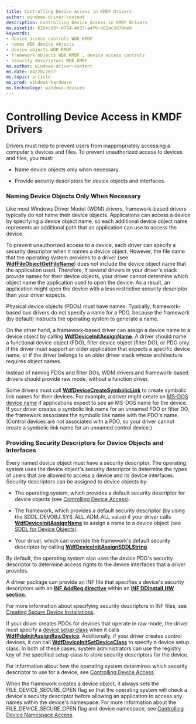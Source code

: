 ```yaml
---
title: Controlling Device Access in KMDF Drivers
author: windows-driver-content
description: Controlling Device Access in KMDF Drivers
ms.assetid: 62bbc69f-0754-4d37-a476-dd2ac3d70de6
keywords:
- device access controls WDK KMDF
- names WDK device objects
- device objects WDK KMDF
- framework objects WDK KMDF , device access controls
- security descriptors WDK KMDF
ms.author: windows-driver-content
ms.date: 04/20/2017
ms.topic: article
ms.prod: windows-hardware
ms.technology: windows-devices
---
```


# Controlling Device Access in KMDF Drivers


Drivers must help to prevent users from inappropriately accessing a computer's devices and files. To prevent unauthorized access to devices and files, you must:

-   Name device objects only when necessary.

-   Provide security descriptors for device objects and interfaces.

### <a href="" id="naming-device-objects-only-when-necessary"></a> Naming Device Objects Only When Necessary

Like most Windows Driver Model (WDM) drivers, framework-based drivers typically do not name their device objects. Applications can access a device by specifying a device object name, so each additional device object name represents an additional path that an application can use to access the device.

To prevent unauthorized access to a device, each driver can specify a security descriptor when it names a device object. However, the file name that the operating system provides to a driver (see [**WdfFileObjectGetFileName**](https://msdn.microsoft.com/library/windows/hardware/ff547310)) does not include the device object name that the application used. Therefore, if several drivers in your driver's stack provide names for their device objects, your driver cannot determine which object name the application used to open the device. As a result, an application might open the device with a less restrictive security descriptor than your driver expects.

Physical device objects (PDOs) must have names. Typically, framework-based bus drivers do not specify a name for a PDO, because the framework (by default) instructs the operating system to generate a name.

On the other hand, a framework-based driver can assign a device name to a device object by calling [**WdfDeviceInitAssignName**](https://msdn.microsoft.com/library/windows/hardware/ff546029). A driver should name a functional device object (FDO), filter device object (filter DO), or PDO only if the driver must support an older application that expects a specific device name, or if the driver belongs to an older driver stack whose architecture requires object names.

Instead of naming FDOs and filter DOs, WDM drivers and framework-based drivers should provide raw mode, without a function driver.

Some drivers must call [**WdfDeviceCreateSymbolicLink**](https://msdn.microsoft.com/library/windows/hardware/ff545939) to create symbolic link names for their devices. For example, a driver might create an [MS-DOS device name](https://msdn.microsoft.com/library/windows/hardware/ff548088) if applications expect to see an MS-DOS name for the device. If your driver creates a symbolic link name for an unnamed FDO or filter DO, the framework associates the symbolic link name with the PDO's name. (Control devices are not associated with a PDO, so your driver cannot create a symbolic link name for an unnamed control device.)

### <a href="" id="providing-security-descriptors-for-device-objects-and-interfaces"></a> Providing Security Descriptors for Device Objects and Interfaces

Every named device object must have a security descriptor. The operating system uses the device object's security descriptor to determine the types of users that are allowed to access a device and its device interfaces. Security descriptors can be assigned to device objects by:

-   The operating system, which provides a default security descriptor for device objects (see [Controlling Device Access](https://msdn.microsoft.com/library/windows/hardware/ff542063)).

-   The framework, which provides a default security descriptor (by using the SDDL\_DEVOBJ\_SYS\_ALL\_ADM\_ALL value) if your driver calls [**WdfDeviceInitAssignName**](https://msdn.microsoft.com/library/windows/hardware/ff546029) to assign a name to a device object (see [SDDL for Device Objects](https://msdn.microsoft.com/library/windows/hardware/ff563667)).

-   Your driver, which can override the framework's default security descriptor by calling [**WdfDeviceInitAssignSDDLString**](https://msdn.microsoft.com/library/windows/hardware/ff546035).

By default, the operating system also uses the device PDO's security descriptor to determine access rights to the device interfaces that a driver provides.

A driver package can provide an INF file that specifies a device's security descriptors with an [**INF AddReg directive**](https://msdn.microsoft.com/library/windows/hardware/ff546320) within an [**INF DDInstall.HW section**](https://msdn.microsoft.com/library/windows/hardware/ff547330).

For more information about specifying security descriptors in INF files, see [Creating Secure Device Installations](https://msdn.microsoft.com/library/windows/hardware/ff540212).

If your driver creates PDOs for devices that operate in raw mode, the driver must specify a [device setup class](https://msdn.microsoft.com/library/windows/hardware/ff541509) when it calls [**WdfPdoInitAssignRawDevice**](https://msdn.microsoft.com/library/windows/hardware/ff548802). Additionally, if your driver creates control devices, it can call [**WdfDeviceInitSetDeviceClass**](https://msdn.microsoft.com/library/windows/hardware/ff546084) to specify a device setup class. In both of these cases, system administrators can use the registry key of the specified setup class to store security descriptors for the device.

For information about how the operating system determines which security descriptor to use for a device, see [Controlling Device Access](https://msdn.microsoft.com/library/windows/hardware/ff542063).

When the framework creates a device object, it always sets the FILE\_DEVICE\_SECURE\_OPEN flag so that the operating system will check a device's security descriptor before allowing an application to access any names within the device's namespace. For more information about the FILE\_DEVICE\_SECURE\_OPEN flag and device namespace, see [Controlling Device Namespace Access](https://msdn.microsoft.com/library/windows/hardware/ff542068).

 

 





